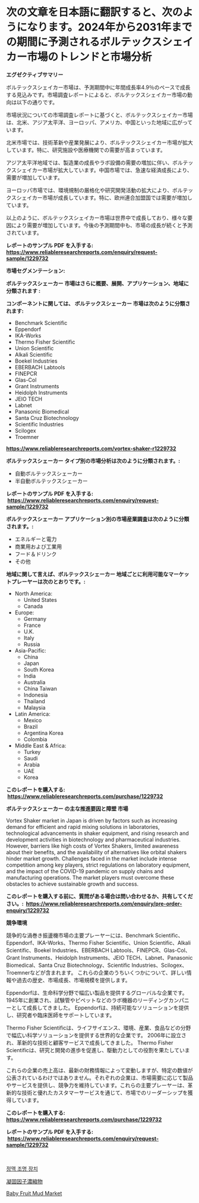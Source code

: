<p><h1>次の文章を日本語に翻訳すると、次のようになります。2024年から2031年までの期間に予測されるボルテックスシェイカー市場のトレンドと市場分析</h1></p><p><strong>エグゼクティブサマリー</strong></p>
<p><p>ボルテックスシェイカー市場は、予測期間中に年間成長率4.9％のペースで成長する見込みです。市場調査レポートによると、ボルテックスシェイカー市場の動向は以下の通りです。</p><p>市場状況についての市場調査レポートに基づくと、ボルテックスシェイカー市場は、北米、アジア太平洋、ヨーロッパ、アメリカ、中国といった地域に広がっています。</p><p>北米市場では、技術革新や産業発展により、ボルテックスシェイカー市場が拡大しています。特に、研究施設や医療機関での需要が高まっています。</p><p>アジア太平洋地域では、製造業の成長やラボ設備の需要の増加に伴い、ボルテックスシェイカー市場が拡大しています。中国市場では、急速な経済成長により、需要が増加しています。</p><p>ヨーロッパ市場では、環境規制の厳格化や研究開発活動の拡大により、ボルテックスシェイカー市場が成長しています。特に、欧州連合加盟国では需要が増加しています。</p><p>以上のように、ボルテックスシェイカー市場は世界中で成長しており、様々な要因により需要が増加しています。今後の予測期間中も、市場の成長が続くと予測されています。</p></p>
<p><strong>レポートのサンプル PDF を入手する: <a href="https://www.reliableresearchreports.com/enquiry/request-sample/1229732">https://www.reliableresearchreports.com/enquiry/request-sample/1229732</a></strong></p>
<p><strong>市場セグメンテーション:</strong></p>
<p><strong> ボルテックスシェーカー 市場はさらに概要、展開、アプリケーション、地域に分類されます :</strong></p>
<p><strong>コンポーネントに関しては、 ボルテックスシェーカー 市場は次のように分類されます: &nbsp;</strong></p>
<p><ul><li>Benchmark Scientific</li><li>Eppendorf</li><li>IKA-Works</li><li>Thermo Fisher Scientific</li><li>Union Scientific</li><li>Alkali Scientific</li><li>Boekel Industries</li><li>EBERBACH Labtools</li><li>FINEPCR</li><li>Glas-Col</li><li>Grant Instruments</li><li>Heidolph Instruments</li><li>JEIO TECH</li><li>Labnet</li><li>Panasonic Biomedical</li><li>Santa Cruz Biotechnology</li><li>Scientific Industries</li><li>Scilogex</li><li>Troemner</li></ul></p>
<p><strong><a href="https://www.reliableresearchreports.com/vortex-shaker-r1229732">https://www.reliableresearchreports.com/vortex-shaker-r1229732</a></strong></p>
<p><strong> ボルテックスシェーカー タイプ別の市場分析は次のように分類されます。:</strong></p>
<p><ul><li>自動ボルテックスシェーカー</li><li>半自動ボルテックスシェーカー</li></ul></p>
<p><strong>レポートのサンプル PDF を入手する: &nbsp;<a href="https://www.reliableresearchreports.com/enquiry/request-sample/1229732">https://www.reliableresearchreports.com/enquiry/request-sample/1229732</a></strong></p>
<p><strong> ボルテックスシェーカー アプリケーション別の市場産業調査は次のように分類されます。:</strong></p>
<p><ul><li>エネルギーと電力</li><li>商業用および工業用</li><li>フード＆ドリンク</li><li>その他</li></ul></p>
<p><strong>地域に関して言えば、ボルテックスシェーカー 地域ごとに利用可能なマーケットプレーヤーは次のとおりです。:</strong></p>
<p><ul>
    <li>
        North America:
        <ul>
            <li>United States</li>
            <li>Canada</li>
        </ul>
    </li>
    <li>
        Europe:
        <ul>
            <li>Germany</li>
            <li>France</li>
            <li>U.K.</li>
            <li>Italy</li>
            <li>Russia</li>
        </ul>
    </li>
    <li>
        Asia-Pacific:
        <ul>
            <li>China</li>
            <li>Japan</li>
            <li>South Korea</li>
            <li>India</li>
            <li>Australia</li>
            <li>China Taiwan</li>
            <li>Indonesia</li>
            <li>Thailand</li>
            <li>Malaysia</li>
        </ul>
    </li>
    <li>
        Latin America:
        <ul>
            <li>Mexico</li>
            <li>Brazil</li>
            <li>Argentina Korea</li>
            <li>Colombia</li>
        </ul>
    </li>
    <li>
        Middle East & Africa:
        <ul>
            <li>Turkey</li>
            <li>Saudi</li>
            <li>Arabia</li>
            <li>UAE</li>
            <li>Korea</li>
        </ul>
    </li>
    </ul></p>
<p><strong>このレポートを購入する: &nbsp;<a href="https://www.reliableresearchreports.com/purchase/1229732">https://www.reliableresearchreports.com/purchase/1229732</a></strong></p>
<p><strong>ボルテックスシェーカー の主な推進要因と障壁 市場</strong></p>
<p><p>Vortex Shaker market in Japan is driven by factors such as increasing demand for efficient and rapid mixing solutions in laboratories, technological advancements in shaker equipment, and rising research and development activities in biotechnology and pharmaceutical industries. However, barriers like high costs of Vortex Shakers, limited awareness about their benefits, and the availability of alternatives like orbital shakers hinder market growth. Challenges faced in the market include intense competition among key players, strict regulations on laboratory equipment, and the impact of the COVID-19 pandemic on supply chains and manufacturing operations. The market players must overcome these obstacles to achieve sustainable growth and success.</p></p>
<p><strong>このレポートを購入する前に、質問がある場合は問い合わせるか、共有してください。:&nbsp; <a href="https://www.reliableresearchreports.com/enquiry/pre-order-enquiry/1229732">https://www.reliableresearchreports.com/enquiry/pre-order-enquiry/1229732</a></strong></p>
<p><strong>競争環境</strong></p>
<p><p>競争的な渦巻き振盪機市場の主要プレーヤーには、Benchmark Scientific、Eppendorf、IKA-Works、Thermo Fisher Scientific、Union Scientific、Alkali Scientific、Boekel Industries、EBERBACH Labtools、FINEPCR、Glas-Col、Grant Instruments、Heidolph Instruments、JEIO TECH、Labnet、Panasonic Biomedical、Santa Cruz Biotechnology、Scientific Industries、Scilogex、Troemnerなどが含まれます。 これらの企業のうちいくつかについて、詳しい情報や過去の歴史、市場成長、市場規模を提供します。</p><p>Eppendorfは、生命科学分野で幅広い製品を提供するグローバルな企業です。 1945年に創業され、試験管やピペットなどのラボ機器のリーディングカンパニーとして成長してきました。 Eppendorfは、持続可能なソリューションを提供し、研究者や臨床医師をサポートしています。</p><p>Thermo Fisher Scientificは、ライフサイエンス、環境、産業、食品などの分野で幅広い科学ソリューションを提供する世界的な企業です。 2006年に設立され、革新的な技術と顧客サービスで成長してきました。 Thermo Fisher Scientificは、研究と開発の進歩を促進し、駆動力としての役割を果たしています。</p><p>これらの企業の売上高は、最新の財務情報によって変動しますが、特定の数値が公表されているわけではありません。それぞれの企業は、市場需要に応じて製品やサービスを提供し、競争力を維持しています。これらの主要プレーヤーは、革新的な技術と優れたカスタマーサービスを通じて、市場でのリーダーシップを獲得しています。</p></p>
<p><strong>このレポートを購入する: &nbsp; <a href="https://www.reliableresearchreports.com/purchase/1229732">https://www.reliableresearchreports.com/purchase/1229732</a></strong></p>
<p><strong>レポートのサンプル PDF を入手する: &nbsp;<a href="https://www.reliableresearchreports.com/enquiry/request-sample/1229732">https://www.reliableresearchreports.com/enquiry/request-sample/1229732</a></strong><strong></strong></p>
<p>&nbsp;</p>
<p><p><a href="https://github.com/RichardLueilwitz787/Market-Research-Report-List-1/blob/main/369622526998.md">정맥 조명 장치</a></p><p><a href="https://github.com/JacksonWiza1924/Market-Research-Report-List-1/blob/main/879780129292.md">凝固因子濃縮物</a></p><p><a href="https://lydian-appliance-61d.notion.site/Baby-Fruit-Mud-Market-Analysis-Its-CAGR-Market-Segmentation-and-Global-Industry-Overview-4aa2991b29b445faa7c28cfb88b9ebcb">Baby Fruit Mud Market</a></p></p>